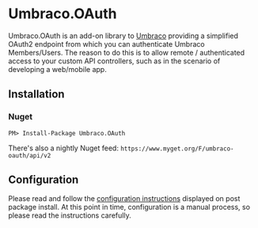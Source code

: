 # Umbraco.OAuth
Umbraco.OAuth is an add-on library to [Umbraco](https://github.com/umbraco/umbraco-cms) providing a simplified OAuth2 endpoint from which you can authenticate Umbraco Members/Users. The reason to do this is to allow remote / authenticated access to your custom API controllers, such as in the scenario of developing a web/mobile app.

## Installation

### Nuget

    PM> Install-Package Umbraco.OAuth

There's also a nightly Nuget feed: `https://www.myget.org/F/umbraco-oauth/api/v2`

## Configuration

Please read and follow the [configuration instructions](build/readme.txt) displayed on post package install. At this point in time, configuration is a manual process, so please read the instructions carefully.

